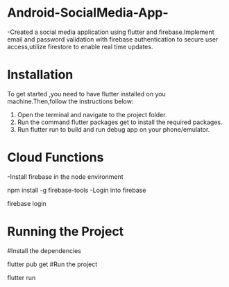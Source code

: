 # Android-SocialMedia-App-
-Created a social media application using flutter and firebase.Implement email and password validation with firebase authentication to secure user access,utilize firestore to enable real time updates. 

# Installation
To get started ,you need to have flutter installed on you machine.Then,follow the instructions below:
1. Open the terminal and navigate to the project folder.
2. Run the command flutter packages get to install the required packages.
3. Run flutter run to build and run debug app on your phone/emulator.

# Cloud Functions
-Install firebase in the node environment

npm install -g firebase-tools
-Login into firebase 

firebase login

# Running the Project
#Install the dependencies

flutter pub get
#Run the project

flutter run
